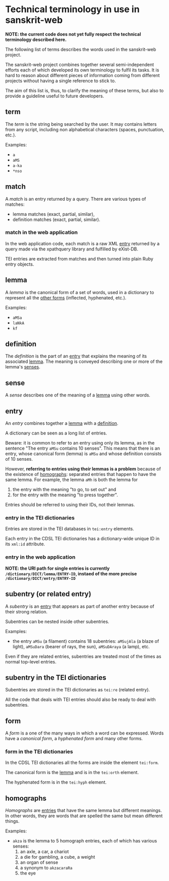 Technical terminology in use in sanskrit-web
============================================

**NOTE: the current code does not yet fully respect the technical
terminology described here.**

The following list of terms describes the words used in the sanskrit-web
project.

The sanskrit-web project combines together several semi-independent
efforts each of which developed its own terminology to fulfil its tasks.
It is hard to reason about different pieces of information coming from
different projects without having a single reference to stick to.

The aim of this list is, thus, to clarify the meaning of these terms, but
also to provide a guideline useful to future developers.

## term

The _term_ is the string being searched by the user. It may contains
letters from any script, including non alphabetical characters (spaces,
punctuation, etc.).

Examples:

* `a`
* `aMS`
* `a-ka`
* `*nso`

## match

A _match_ is an entry returned by a query. There are various types
of matches:

* lemma matches (exact, partial, similar),
* definition matches (exact, partial, similar).

### match in the web application

In the web application code, each match is a raw XML [entry](#entry) returned
by a query made via the xpathquery library and fulfilled by eXist-DB.

TEI entries are extracted from matches and then turned into plain Ruby
entry objects.

## lemma

A _lemma_ is the canonical form of a set of words, used in a dictionary to
represent all the [other forms](#form) (inflected, hyphenated, etc.).

Examples:

* `aMSa`
* `laNkA`
* `kf`

## definition

The _definition_ is the part of an [entry](#entry) that explains the meaning
of its associated [lemma](#lemma). The meaning is conveyed describing one or
more of the lemma's [senses](#sense).

## sense

A _sense_ describes one of the meaning of a [lemma](#lemma) using other words.

## entry

An _entry_ combines together a [lemma](#lemma) with a [definition](#definition).

A dictionary can be seen as a long list of entries.

Beware: it is common to refer to an entry using only its lemma, as in the
sentence "The entry `aMSu` contains 10 senses". This means that there is
an entry, whose canonical form (lemma) is `aMSu` and whose definition
consists of 10 senses.

However, **referring to entries using their lemmas is a problem** because of the
existence of [homographs](#homographs): separated entries that happen to have
the same lemma. For example, the lemma `aMh` is both the lemma for

1. the entry with the meaning "to go, to set out" and
2. for the entry with the meaning "to press together".

Entries should be referred to using their IDs, not their lemmas.

### entry in the TEI dictionaries

Entries are stored in the TEI databases in `tei:entry` elements.

Each entry in the CDSL TEI dictionaries has a dictionary-wide unique ID in
its `xml:id` attribute.

### entry in the web application

**NOTE: the URI path for single entries is currently
`/dictionary/DICT/lemma/ENTRY-ID`, instaed of the more precise
`/dictionary/DICT/entry/ENTRY-ID`**

## subentry (or related entry)

A _subentry_ is an [entry](#entry) that appears as part of another entry
because of their strong relation.

Subentries can be nested inside other subentries.

Examples:

* the entry `aMSu` (a filament) contains 18 subentries: `aMSujAla` (a blaze
of light), `aMSuDara` (bearer of rays, the sun), `aMSuDAraya` (a lamp), etc.

Even if they are related entries, subentries are treated most of the times
as normal top-level entries.

## subentry in the TEI dictionaries

Subentries are stored in the TEI dictionaries as `tei:re` (related entry).

All the code that deals with TEI entries should also be ready to deal with
subentries.

## form

A _form_ is a one of the many ways in which a word can be expressed. Words
have a _canonical form_, a _hyphenated form_ and many other forms.

### form in the TEI dictionaries

In the CDSL TEI dictionaries all the forms are inside the element
`tei:form`.

The canonical form is the [lemma](#lemma) and is in the `tei:orth` element.

The hyphenated form is in the `tei:hyph` element.

## homographs

_Homographs_ are [entries](#entry) that have the same lemma but different
meanings. In other words, they are words that are spelled the same but mean
different things.

Examples:

* `akza` is the lemma to 5 homograph entries, each of which has various
  senses:
  1. an axle, a car, a chariot
  2. a die for gambling, a cube, a weight
  3. an organ of sense
  4. a synonym to `akzacaraRa`
  5. the eye

